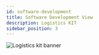 ```yaml
---
id: software-development
title: Software Development View
description: Logistics KIT
sidebar_position: 3
---
```


![Logistics kit banner](@site/static/img/kits/logistics/logistics-kit-logo.svg)
